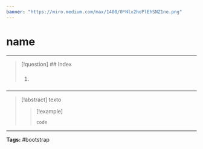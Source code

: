 ```yaml
---
banner: "https://miro.medium.com/max/1400/0*Nlx2hoPlEhSNZ1ne.png"
---
```



# name 
<hr> 

> [!question] ## Index
> 
>1. ### 
>

<hr> 

> [!abstract]
> texto
> > [!example]
> > ````html
> > code
> > ````
> 

<hr>

<b>Tags:</b> #bootstrap